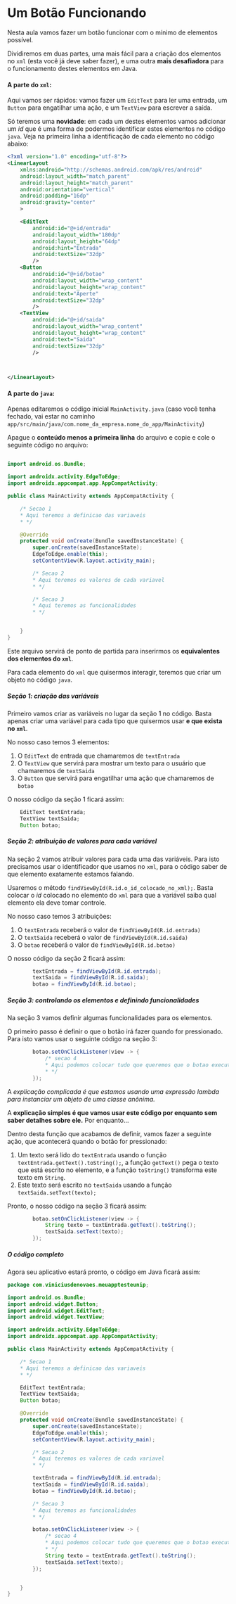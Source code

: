 # Um Botão Funcionando

Nesta aula vamos fazer um botão funcionar com o mínimo de elementos possível.

Dividiremos em duas partes, uma mais fácil para a criação dos elementos no `xml` (esta você já deve saber fazer), e uma outra **mais desafiadora** para o funcionamento destes elementos em Java.

#### A parte do `xml`:

Aqui vamos ser rápidos: vamos fazer um `EditText` para ler uma entrada, um `Button` para engatilhar uma ação, e um `TextView` para escrever a saída.

Só teremos uma **novidade**: em cada um destes elementos vamos adicionar um *id* que é uma forma de podermos identificar estes elementos no código `java`. Veja na primeira linha a identificação de cada elemento no código abaixo:

```xml
<?xml version="1.0" encoding="utf-8"?>
<LinearLayout
    xmlns:android="http://schemas.android.com/apk/res/android"
    android:layout_width="match_parent"
    android:layout_height="match_parent"
    android:orientation="vertical"
    android:padding="16dp"
    android:gravity="center"
    >

    <EditText
        android:id="@+id/entrada"
        android:layout_width="180dp"
        android:layout_height="64dp"
        android:hint="Entrada"
        android:textSize="32dp"
        />
    <Button
        android:id="@+id/botao"
        android:layout_width="wrap_content"
        android:layout_height="wrap_content"
        android:text="Aperte"
        android:textSize="32dp"
        />
    <TextView
        android:id="@+id/saida"
        android:layout_width="wrap_content"
        android:layout_height="wrap_content"
        android:text="Saida"
        android:textSize="32dp"
        />



</LinearLayout>

```



#### A parte do `java`:

Apenas editaremos o código inicial `MainActivity.java` (caso você tenha fechado, vai estar no caminho `app/src/main/java/com.nome_da_empresa.nome_do_app/MainActivity`)

Apague o **conteúdo menos a primeira linha** do arquivo e copie e cole o seguinte código no arquivo:

```java

import android.os.Bundle;

import androidx.activity.EdgeToEdge;
import androidx.appcompat.app.AppCompatActivity;

public class MainActivity extends AppCompatActivity {

    /* Secao 1
    * Aqui teremos a definicao das variaveis
    * */

    @Override
    protected void onCreate(Bundle savedInstanceState) {
        super.onCreate(savedInstanceState);
        EdgeToEdge.enable(this);
        setContentView(R.layout.activity_main);

        /* Secao 2
        * Aqui teremos os valores de cada variavel
        * */

        /* Secao 3
        * Aqui teremos as funcionalidades
        * */


    }
}

```

Este arquivo servirá de ponto de partida para inserirmos os **equivalentes dos elementos do `xml`**. 

Para cada elemento do `xml` que quisermos interagir, teremos que criar um objeto no código `java`.

##### Seção 1: criação das variáveis

Primeiro vamos criar as variáveis no lugar da seção 1 no código. Basta apenas criar uma variável para cada tipo que quisermos usar **e que exista no `xml`**.

No nosso caso temos 3 elementos: 
1. O `EditText` de entrada que chamaremos de `textEntrada`
1. O `TextView` que servirá para mostrar um texto para o usuário que chamaremos de `textSaida`
1. O `Button` que servirá para engatilhar uma ação que chamaremos de `botao`

O nosso código da seção 1 ficará assim:

```java
    EditText textEntrada;
    TextView textSaida;
    Button botao;
```



##### Seção 2: atribuição de valores para cada variável

Na seção 2 vamos atribuir  valores para cada uma das variáveis. Para isto precisamos usar o identificador que usamos no `xml`, para o código saber de que elemento exatamente estamos falando.

Usaremos o método `findViewById(R.id.o_id_colocado_no_xml);`. Basta colocar o *id* colocado no elemento do `xml` para que a variável saiba qual elemento ela deve tomar controle.

No nosso caso temos 3 atribuições: 
1. O `textEntrada` receberá o valor de `findViewById(R.id.entrada)`
1. O `textSaida` receberá o valor de `findViewById(R.id.saida)`
1. O `botao` receberá o valor de `findViewById(R.id.botao)`

O nosso código da seção 2 ficará assim:

```java
        textEntrada = findViewById(R.id.entrada);
        textSaida = findViewById(R.id.saida);
        botao = findViewById(R.id.botao);
```





##### Seção 3: controlando os elementos e definindo funcionalidades

Na seção 3 vamos definir algumas funcionalidades para os elementos.

O primeiro passo é definir o que o botão irá fazer quando for pressionado. Para isto vamos usar o seguinte código na seção 3:

```java
        botao.setOnClickListener(view -> {
            /* secao 4
            * Aqui podemos colocar tudo que queremos que o botao execute
            * */
        });

```

A *explicação complicada é que estamos usando uma expressão lambda para instanciar um objeto de uma classe anônima.*

A **explicação simples é que vamos usar este código por enquanto sem saber detalhes sobre ele.** Por enquanto...

Dentro desta função que acabamos de definir, vamos fazer a seguinte ação, que acontecerá quando o botão for pressionado:

1. Um texto será lido do `textEntrada` usando o função `textEntrada.getText().toString();`, a função `getText()` pega o texto que está escrito no elemento, e a função `toString()` transforma este texto em `String`.
1. Este texto será escrito no `textSaida` usando a função `textSaida.setText(texto);`

Pronto, o nosso código na seção 3 ficará assim:

```java
        botao.setOnClickListener(view -> {
            String texto = textEntrada.getText().toString();
            textSaida.setText(texto);
        });
```


##### O código completo

Agora seu aplicativo estará pronto, o código em Java ficará assim:

```java
package com.viniciusdenovaes.meuapptesteunip;

import android.os.Bundle;
import android.widget.Button;
import android.widget.EditText;
import android.widget.TextView;

import androidx.activity.EdgeToEdge;
import androidx.appcompat.app.AppCompatActivity;

public class MainActivity extends AppCompatActivity {

    /* Secao 1
    * Aqui teremos a definicao das variaveis
    * */

    EditText textEntrada;
    TextView textSaida;
    Button botao;

    @Override
    protected void onCreate(Bundle savedInstanceState) {
        super.onCreate(savedInstanceState);
        EdgeToEdge.enable(this);
        setContentView(R.layout.activity_main);

        /* Secao 2
        * Aqui teremos os valores de cada variavel
        * */

        textEntrada = findViewById(R.id.entrada);
        textSaida = findViewById(R.id.saida);
        botao = findViewById(R.id.botao);

        /* Secao 3
        * Aqui teremos as funcionalidades
        * */

        botao.setOnClickListener(view -> {
            /* secao 4
            * Aqui podemos colocar tudo que queremos que o botao execute
            * */
            String texto = textEntrada.getText().toString();
            textSaida.setText(texto);
        });


    }
}
```




